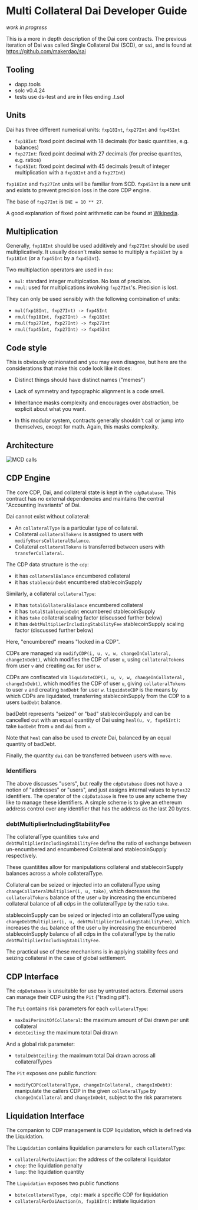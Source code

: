 # Multi Collateral Dai Developer Guide

*work in progress*

This is a more in depth description of the Dai core contracts. The
previous iteration of Dai was called Single Collateral Dai (SCD), or
`sai`, and is found at https://github.com/makerdao/sai


## Tooling

- dapp.tools
- solc v0.4.24
- tests use ds-test and are in files ending .t.sol


## Units

Dai has three different numerical units: `fxp18Int`, `fxp27Int` and `fxp45Int`

- `fxp18Int`: fixed point decimal with 18 decimals (for basic quantities, e.g. balances)
- `fxp27Int`: fixed point decimal with 27 decimals (for precise quantites, e.g. ratios)
- `fxp45Int`: fixed point decimal with 45 decimals (result of integer multiplication with a `fxp18Int` and a `fxp27Int`)

`fxp18Int` and `fxp27Int` units will be familiar from SCD. `fxp45Int` is a new unit and
exists to prevent precision loss in the core CDP engine.

The base of `fxp27Int` is `ONE = 10 ** 27`.

A good explanation of fixed point arithmetic can be found at [Wikipedia](https://en.wikipedia.org/wiki/Fixed-point_arithmetic).

## Multiplication

Generally, `fxp18Int` should be used additively and `fxp27Int` should be used
multiplicatively. It usually doesn't make sense to multiply a `fxp18Int` by a
`fxp18Int` (or a `fxp45Int` by a `fxp45Int`).

Two multiplaction operators are used in `dss`:

- `mul`: standard integer multiplcation. No loss of precision.
- `rmul`: used for multiplications involving `fxp27Int`'s. Precision is lost.

They can only be used sensibly with the following combination of units:

- `mul(fxp18Int, fxp27Int) -> fxp45Int`
- `rmul(fxp18Int, fxp27Int) -> fxp18Int`
- `rmul(fxp27Int, fxp27Int) -> fxp27Int`
- `rmul(fxp45Int, fxp27Int) -> fxp45Int`

## Code style

This is obviously opinionated and you may even disagree, but here are
the considerations that make this code look like it does:

- Distinct things should have distinct names ("memes")

- Lack of symmetry and typographic alignment is a code smell.

- Inheritance masks complexity and encourages over abstraction, be
  explicit about what you want.

- In this modular system, contracts generally shouldn't call or jump
  into themselves, except for math. Again, this masks complexity.


## Architecture

![MCD calls](img/mcd-calls.png)

## CDP Engine

The core CDP, Dai, and collateral state is kept in the `cdpDatabase`. This
contract has no external dependencies and maintains the central
"Accounting Invariants" of Dai.

Dai cannot exist without collateral:

- An `collateralType` is a particular type of collateral.
- Collateral `collateralTokens` is assigned to users with `modifyUsersCollateralBalance`.
- Collateral `collateralTokens` is transferred between users with `transferCollateral`.

The CDP data structure is the `cdp`:

- it has `collateralBalance` encumbered collateral
- it has `stablecoinDebt` encumbered stablecoinSupply

Similarly, a collateral `collateralType`:

- it has `totalCollateralBalance` encumbered collateral
- it has `totalStablecoinDebt` encumbered stablecoinSupply
- it has `take` collateral scaling factor (discussed further below)
- it has `debtMultiplierIncludingStabilityFee` stablecoinSupply scaling factor (discussed further below)

Here, "encumbered" means "locked in a CDP".

CDPs are managed via `modifyCDP(i, u, v, w, changeInCollateral, changeInDebt)`, which modifies the
CDP of user `u`, using `collateralTokens` from user `v` and creating `dai` for user
`w`.

CDPs are confiscated via `liquidateCDP(i, u, v, w, changeInCollateral, changeInDebt)`, which modifies
the CDP of user `u`, giving `collateralTokens` to user `v` and creating `badDebt` for
user `w`. `liquidateCDP` is the means by which CDPs are liquidated, transferring
stablecoinSupply from the CDP to a users `badDebt` balance.

badDebt represents "seized" or "bad" stablecoinSupply and can be cancelled out with an
equal quantity of Dai using `heal(u, v, fxp45Int)`: take `badDebt` from `u` and
`dai` from `v`.

Note that `heal` can also be used to *create* Dai, balanced by an equal
quantity of badDebt.

Finally, the quantity `dai` can be transferred between users with `move`.

### Identifiers

The above discusses "users", but really the `cdpDatabase` does not have a
notion of "addresses" or "users", and just assigns internal values to
`bytes32` identifiers. The operator of the `cdpDatabase` is free to use any
scheme they like to manage these identifiers. A simple scheme
is to give an ethereum address control over any identifier that has the
address as the last 20 bytes.


### debtMultiplierIncludingStabilityFee

The collateralType quantities `take` and `debtMultiplierIncludingStabilityFee` define the ratio of exchange
between un-encumbered and encumbered Collateral and stablecoinSupply respectively.

These quantitites allow for manipulations collateral and stablecoinSupply balances
across a whole collateralType.

Collateral can be seized or injected into an collateralType using `changeCollateralMultiplier(i, u, take)`,
which decreases the `collateralTokens` balance of the user `u` by increasing the
encumbered collateral balance of all cdps in the collateralType by the ratio
`take`.

stablecoinSupply can be seized or injected into an collateralType using `changeDebtMultiplier(i, u, debtMultiplierIncludingStabilityFee)`,
which increases the `dai` balance of the user `u` by increasing the
encumbered stablecoinSupply balance of all cdps in the collateralType by the ratio `debtMultiplierIncludingStabilityFee`.

The practical use of these mechanisms is in applying stability fees and
seizing collateral in the case of global settlement.

## CDP Interface

The `cdpDatabase` is unsuitable for use by untrusted actors. External
users can manage their CDP using the `Pit` ("trading pit").

The `Pit` contains risk parameters for each `collateralType`:

- `maxDaiPerUnitOfCollateral`: the maximum amount of Dai drawn per unit collateral
- `debtCeiling`: the maximum total Dai drawn

And a global risk parameter:

- `totalDebtCeiling`: the maximum total Dai drawn across all collateralTypes

The `Pit` exposes one public function:

- `modifyCDP(collateralType, changeInCollateral, changeInDebt)`: manipulate the callers CDP in the given `collateralType`
  by `changeInCollateral` and `changeInDebt`, subject to the risk parameters

## Liquidation Interface

The companion to CDP management is CDP liquidation, which is defined via the Liquidation.

The `Liquidation` contains liquidation parameters for each `collateralType`:

- `collateralForDaiAuction`: the address of the collateral liquidator
- `chop`: the liquidation penalty
- `lump`: the liquidation quantity

The `Liquidation` exposes two public functions

- `bite(collateralType, cdp)`: mark a specific CDP for liquidation
- `collateralForDaiAuction(n, fxp18Int)`: initiate liquidation
